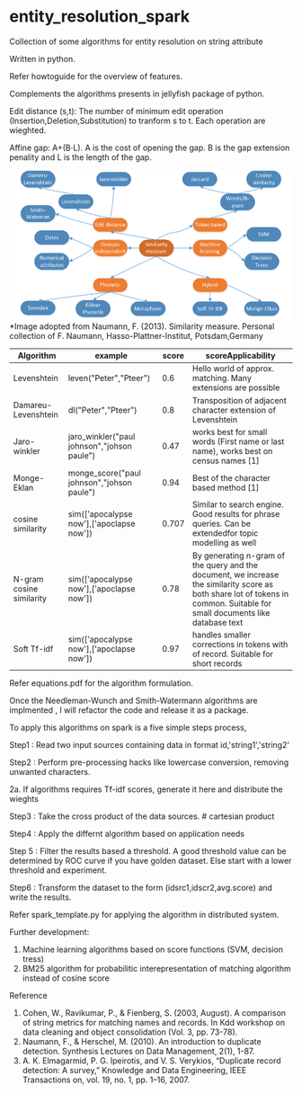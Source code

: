 # entity_resolution_spark
Collection of some algorithms for entity resolution on string attribute

Written in python. 

Refer howtoguide for the overview of features. 

Complements the algorithms presents in jellyfish package of python.

Edit distance (s,t): The number of minimum edit operation (Insertion,Deletion,Substitution) to tranform s to t. Each operation are wieghted.<br/>

Affine gap: A+(B⋅L). A is the cost of opening the gap. B is the gap extension penality and L is the length of the gap. <br/>

![Alt text](./Entity_resolution.png "Summary of algorithms")
*Image adopted from Naumann, F. (2013). Similarity measure. Personal collection of F. Naumann, Hasso-Plattner-Institut, Potsdam,Germany


|Algorithm| example|score | scoreApplicability|
|---------|--------|------|---------------|
|Levenshtein|leven("Peter","Pteer")|0.6| Hello world of approx. matching. Many extensions are possible|
|Damareu-Levenshtein|dl("Peter","Pteer")|0.8| Transposition of adjacent character extension of Levenshtein|
|Jaro-winkler|jaro_winkler("paul johnson","johson paule")| 0.47|works best for small words (First name or last name), works best on census names [1]|
|Monge-Eklan| monge_score("paul johnson","johson paule")|0.94| Best of the character based method [1]|
|cosine similarity| sim(['apocalypse now'],['apoclapse now'])| 0.707| Similar to search engine. Good results for phrase queries. Can be extendedfor topic modelling as well |
|N-gram cosine similarity|sim(['apocalypse now'],['apoclapse now'])|0.78|By generating n-gram of the query and the document, we increase the similarity score as both share lot of tokens in common. Suitable for small documents like database text|
|Soft Tf-idf | sim(['apocalypse now'],['apoclapse now'])|0.97|handles smaller corrections in tokens with of record. Suitable for short records |

Refer equations.pdf for the algorithm formulation.

Once the Needleman-Wunch and Smith-Watermann algorithms are implmented , I will refactor the code and release it as a package.

To apply this algorithms on spark is a five simple steps process,

Step1 : Read two input sources containing data in format id,'string1','string2'

Step2 : Perform pre-processing hacks like lowercase conversion, removing unwanted characters. 

2a. If algorithms requires Tf-idf scores, generate it here and distribute the wieghts

Step3 : Take the cross product of the data sources. # cartesian product

Step4 : Apply the differnt algorithm based on application needs

Step 5 : Filter the results based a threshold. A good threshold value can be determined by ROC curve if you have golden dataset. Else start with a lower threshold and experiment.

Step6 : Transform the dataset to the form (idsrc1,idscr2,avg.score) and write the results.

Refer spark_template.py for applying the algorithm in distributed system.

Further development:


1. Machine learning algorithms based on score functions (SVM, decision tress)
2. BM25 algorithm for probabilitic interepresentation of matching algorithm instead of cosine score

Reference
1. Cohen, W., Ravikumar, P., & Fienberg, S. (2003, August). A comparison of string metrics for matching names and records. In Kdd workshop on data cleaning and object consolidation (Vol. 3, pp. 73-78).<br/>
2. Naumann, F., & Herschel, M. (2010). An introduction to duplicate detection. Synthesis Lectures on Data Management, 2(1), 1-87.<br/>
3. A. K. Elmagarmid, P. G. Ipeirotis, and V. S. Verykios, “Duplicate record detection: A survey,”
Knowledge and Data Engineering, IEEE Transactions on, vol. 19, no. 1, pp. 1–16, 2007.

